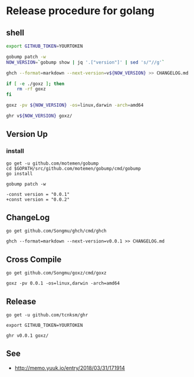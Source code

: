 # Release procedure for golang


## shell

```sh
export GITHUB_TOKEN=YOURTOKEN

gobump patch -w
NOW_VERSION=`gobump show | jq '.["version"]' | sed 's/"//g'`

ghch --format=markdown --next-version=v${NOW_VERSION} >> CHANGELOG.md

if [ -e ./goxz ]; then
	rm -rf goxz
fi

goxz -pv ${NOW_VERSION} -os=linux,darwin -arch=amd64

ghr v${NOW_VERSION} goxz/
```


## Version Up

### install

```
go get -u github.com/motemen/gobump
cd $GOPATH/src/github.com/motemen/gobump/cmd/gobump
go install
```

```
gobump patch -w
```

```
-const version = "0.0.1"
+const version = "0.0.2"
```

## ChangeLog

```
go get github.com/Songmu/ghch/cmd/ghch
```


```
ghch --format=markdown --next-version=v0.0.1 >> CHANGELOG.md
```

## Cross Compile

```
go get github.com/Songmu/goxz/cmd/goxz
```

```
goxz -pv 0.0.1 -os=linux,darwin -arch=amd64
```

## Release

```
go get -u github.com/tcnksm/ghr
```

```
export GITHUB_TOKEN=YOURTOKEN

ghr v0.0.1 goxz/
```

## See

+ http://memo.yuuk.io/entry/2018/03/31/171914
